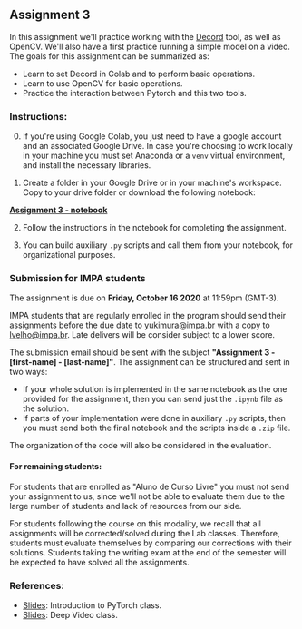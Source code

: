 
## Assignment 3

In this assignment we'll practice working with the [Decord](https://github.com/dmlc/decord/) tool, as well as OpenCV. We'll also have a first practice running a simple model on a video. The goals for this assignment can be summarized as:

* Learn to set Decord in Colab and to perform basic operations.
* Learn to use OpenCV for basic operations.
* Practice the interaction between Pytorch and this two tools.

### Instructions:

0. If you're using Google Colab, you just need to have a google account and an associated Google Drive. In case you're choosing to work locally in your machine you must set Anaconda or a `venv` virtual environment, and install the necessary libraries.

1. Create a folder in your Google Drive or in your machine's workspace. Copy to your drive folder or download the following notebook:

 [**Assignment 3 - notebook**](https://colab.research.google.com/drive/13e41RXfb78HEC7TY7-o7x_BiLysdIEDv?usp=sharing)

2. Follow the instructions in the notebook for completing the assignment.

3. You can build auxiliary `.py` scripts and call them from your notebook, for organizational purposes.

### Submission for IMPA students

The assignment is due on **Friday, October 16 2020** at 11:59pm (GMT-3).

IMPA students that are regularly enrolled in the program should send their assignments before the due date to <yukimura@impa.br> with a copy to <lvelho@impa.br>. Late delivers will be consider subject to a lower score.

The submission email should be sent with the subject **"Assignment 3 - [first-name] - [last-name]"**. The assignment can be structured and sent in two ways:
* If your whole solution is implemented in the same notebook as the one provided for the assignment, then you can send just the `.ipynb` file as the solution.
* If parts of your implementation were done in auxiliary `.py` scripts, then you must send both the final notebook and the scripts inside a `.zip` file.

The organization of the code will also be considered in the evaluation.

#### For remaining students:

For students that are enrolled as "Aluno de Curso Livre" you must not send your assignment to us, since we'll not be able to evaluate them due to the large number of students and lack of resources from our side.

For students following the course on this modality, we recall that all assignments will be corrected/solved during the Lab classes. Therefore, students must evaluate themselves by comparing our corrections with their solutions. Students taking the writing exam at the end of the semester will be expected to have solved all the assignments.

### References:

* [Slides](https://slides.com/danielyukimura/deck-493038): Introduction to PyTorch class.
* [Slides](https://slides.com/danielyukimura/deep-video): Deep Video class.
